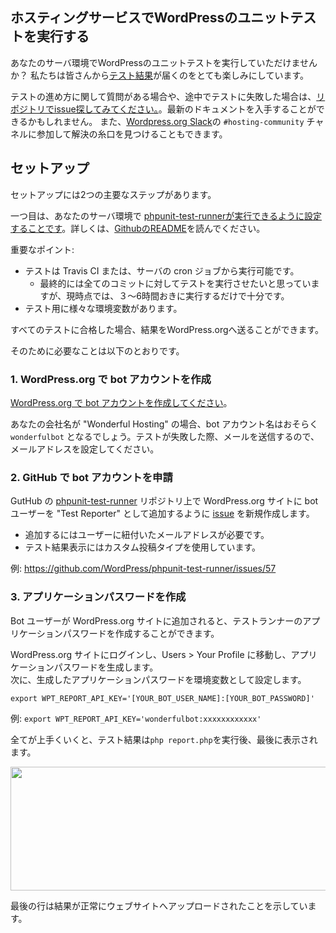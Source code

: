 ## ホスティングサービスでWordPressのユニットテストを実行する

あなたのサーバ環境でWordPressのユニットテストを実行していただけませんか？ 私たちは皆さんから[テスト結果](https://make.wordpress.org/hosting/test-results/)が届くのをとても楽しみにしています。

テストの進め方に関して質問がある場合や、途中でテストに失敗した場合は、[リポジトリでissue探してみてください。](https://github.com/wordpress/phpunit-test-runner/issues)。最新のドキュメントを入手することができるかもしれません。
  また、[Wordpress.org Slack](https://make.wordpress.org/chat/)の `#hosting-community` チャネルに参加して解決の糸口を見つけることもできます。

## セットアップ
セットアップには2つの主要なステップがあります。    

一つ目は、あなたのサーバ環境で [phpunit-test-runnerが実行できるように設定することです](https://github.com/wordpress/phpunit-test-runner)。詳しくは、[GithubのREADME](https://github.com/WordPress/phpunit-test-runner/blob/master/README.md)を読んでください。    

重要なポイント:

* テストは Travis CI または、サーバの cron ジョブから実行可能です。
    * 最終的には全てのコミットに対してテストを実行させたいと思っていますが、現時点では、３〜6時間おきに実行するだけで十分です。
* テスト用に様々な環境変数があります。

すべてのテストに合格した場合、結果をWordPress.orgへ送ることができます。

そのために必要なことは以下のとおりです。

### 1. WordPress.org で bot アカウントを作成  

[WordPress.org で bot アカウントを作成してください](https://login.wordpress.org/register)。

あなたの会社名が "Wonderful Hosting" の場合、bot アカウント名はおそらく `wonderfulbot` となるでしょう。テストが失敗した際、メールを送信するので、メールアドレスを設定してください。

### 2. GitHub で bot アカウントを申請

GutHub の [phpunit-test-runner](https://github.com/WordPress/phpunit-test-runner) リポジトリ上で WordPress.org サイトに bot ユーザーを "Test Reporter" として追加するように [issue](https://github.com/WordPress/phpunit-test-runner/issues) を新規作成します。  

* 追加するにはユーザーに紐付いたメールアドレスが必要です。  
* テスト結果表示にはカスタム投稿タイプを使用しています。

例: https://github.com/WordPress/phpunit-test-runner/issues/57

### 3. アプリケーションパスワードを作成

Bot ユーザーが WordPress.org サイトに追加されると、テストランナーのアプリケーションパスワードを作成することができます。  

WordPress.org サイトにログインし、Users > Your Profile に移動し、アプリケーションパスワードを生成します。  
次に、生成したアプリケーションパスワードを環境変数として設定します。

```
export WPT_REPORT_API_KEY='[YOUR_BOT_USER_NAME]:[YOUR_BOT_PASSWORD]'
```

例: `export WPT_REPORT_API_KEY='wonderfulbot:xxxxxxxxxxxx'`

全てが上手くいくと、テスト結果は`php report.php`を実行後、最後に表示されます。  

<img data-attachment-id="244" data-permalink="https://make.wordpress.org/hosting/test-results-getting-started/2017-08-24-at-2-25-pm/#main" data-orig-file="https://i0.wp.com/make.wordpress.org/hosting/files/2017/08/2017-08-24-at-2.25-PM.png?fit=913%2C279&amp;ssl=1" data-orig-size="913,279" data-comments-opened="1" data-image-meta="{&quot;aperture&quot;:&quot;0&quot;,&quot;credit&quot;:&quot;&quot;,&quot;camera&quot;:&quot;&quot;,&quot;caption&quot;:&quot;&quot;,&quot;created_timestamp&quot;:&quot;0&quot;,&quot;copyright&quot;:&quot;&quot;,&quot;focal_length&quot;:&quot;0&quot;,&quot;iso&quot;:&quot;0&quot;,&quot;shutter_speed&quot;:&quot;0&quot;,&quot;title&quot;:&quot;&quot;,&quot;orientation&quot;:&quot;0&quot;}" data-image-title="2017-08-24 at 2.25 PM" data-image-description="" data-medium-file="https://i0.wp.com/make.wordpress.org/hosting/files/2017/08/2017-08-24-at-2.25-PM.png?fit=300%2C92&amp;ssl=1" data-large-file="https://i0.wp.com/make.wordpress.org/hosting/files/2017/08/2017-08-24-at-2.25-PM.png?fit=776%2C237&amp;ssl=1" class="alignnone size-full wp-image-244" src="https://i0.wp.com/make.wordpress.org/hosting/files/2017/08/2017-08-24-at-2.25-PM.png?resize=776%2C237&amp;ssl=1" alt="" width="647" height="198" srcset="https://i0.wp.com/make.wordpress.org/hosting/files/2017/08/2017-08-24-at-2.25-PM.png?w=913&amp;ssl=1 913w, https://i0.wp.com/make.wordpress.org/hosting/files/2017/08/2017-08-24-at-2.25-PM.png?resize=300%2C92&amp;ssl=1 300w, https://i0.wp.com/make.wordpress.org/hosting/files/2017/08/2017-08-24-at-2.25-PM.png?resize=768%2C235&amp;ssl=1 768w" sizes="(max-width: 776px) 100vw, 776px">      

最後の行は結果が正常にウェブサイトへアップロードされたことを示しています。

